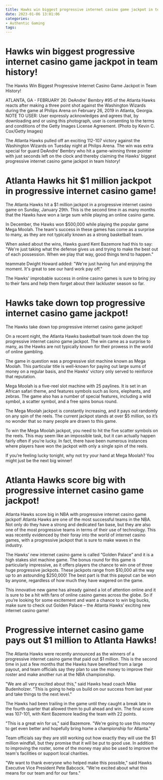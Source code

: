 ```yaml
---
title: Hawks win biggest progressive internet casino game jackpot in team history!
date: 2023-01-06 13:01:06
categories:
- Authentic Gaming
tags:
---
```



#  Hawks win biggest progressive internet casino game jackpot in team history!

The Hawks Win Biggest Progressive Internet Casino Game Jackpot in Team History!

ATLANTA, GA - FEBRUARY 26: DeAndre' Bembry #95 of the Atlanta Hawks reacts after making a three point shot against the Washington Wizards during the game at Philips Arena on February 26, 2019 in Atlanta, Georgia. NOTE TO USER: User expressly acknowledges and agrees that, by downloading and or using this photograph, user is consenting to the terms and conditions of the Getty Images License Agreement. (Photo by Kevin C. Cox/Getty Images)

The Atlanta Hawks pulled off an exciting 112-107 victory against the Washington Wizards on Tuesday night at Philips Arena. The win was extra special for guard DeAndre’ Bembry who hit a game-winning three pointer with just seconds left on the clock and thereby claiming the Hawks’ biggest progressive internet casino game jackpot in team history!

#  Atlanta Hawks hit $1 million jackpot in progressive internet casino game!

The Atlanta Hawks hit a $1 million jackpot in a progressive internet casino game on Sunday, January 29th. This is the second time in as many months that the Hawks have won a large sum while playing an online casino game.

In December, the Hawks won $500,000 while playing the popular game Mega Moolah. The team's success in these games has come as a surprise to many, as they are not typically known as a strong basketball team.

When asked about the wins, Hawks guard Kent Bazemore had this to say: "We're just taking what the defense gives us and trying to make the best out of each possession. When we play that way, good things tend to happen."

 teammate Dwight Howard added: "We're just having fun and enjoying the moment. It's great to see our hard work pay off."

The Hawks' improbable success in online casino games is sure to bring joy to their fans and help them forget about their lackluster season so far.

#  Hawks take down top progressive internet casino game jackpot!

The Hawks take down top progressive internet casino game jackpot!

On a recent night, the Atlanta Hawks basketball team took down the top progressive internet casino game jackpot. The win came as a surprise to many, as the Hawks are not typically known for their prowess in the world of online gambling.

The game in question was a progressive slot machine known as Mega Moolah. This particular title is well-known for paying out large sums of money on a regular basis, and the Hawks’ victory only served to reinforce that reputation.

Mega Moolah is a five-reel slot machine with 25 paylines. It is set in an African safari theme, and features symbols such as lions, elephants, and zebras. The game also has a number of special features, including a wild symbol, a scatter symbol, and a free spins bonus round.

The Mega Moolah jackpot is constantly increasing, and it pays out randomly on any spin of the reels. The current jackpot stands at over $5 million, so it’s no wonder that so many people are drawn to this game.

To win the Mega Moolah jackpot, you need to hit the five scatter symbols on the reels. This may seem like an impossible task, but it can actually happen fairly often if you’re lucky. In fact, there have been numerous instances where players have won the jackpot with only a single spin of the reels.

If you’re feeling lucky tonight, why not try your hand at Mega Moolah? You might just be the next big winner!

#  Atlanta Hawks score big with progressive internet casino game jackpot!

Atlanta Hawks score big in NBA with progressive internet casino game jackpot! Atlanta Hawks are one of the most successful teams in the NBA. Not only do they have a strong and dedicated fan base, but they are also one of the most progressive teams in terms of their use of technology. This was recently evidenced by their foray into the world of internet casino games, with a progressive jackpot that is sure to make waves in the industry.

The Hawks’ new internet casino game is called “Golden Palace” and it is a high stakes slot machine game. The bonus round for this game is particularly impressive, as it offers players the chance to win one of three huge progressive jackpots. These jackpots range from $10,000 all the way up to an astounding $250,000! The best part is that this payout can be won by anyone, regardless of how much they have wagered on the game.

This innovative new game has already gained a lot of attention online and it is sure to be a hit with fans of online casino games across the globe. So if you’re looking for some excitement and want a chance to win big bucks, make sure to check out Golden Palace – the Atlanta Hawks’ exciting new internet casino game!

#  Progressive internet casino game pays out $1 million to Atlanta Hawks!

The Atlanta Hawks were recently announced as the winners of a progressive internet casino game that paid out $1 million. This is the second time in just a few months that the Hawks have benefited from a large payout, and team officials say they plan to use the money to improve their roster and make another run at the NBA championship.

"We are all very excited about this," said Hawks head coach Mike Budenholzer. "This is going to help us build on our success from last year and take things to the next level."

The Hawks had been trailing in the game until they caught a break late in the fourth quarter that allowed them to pull ahead and win. The final score was 107-101, with Kent Bazemore leading the team with 22 points.

"This is a great win for us," said Bazemore. "We're going to use this money to get even better and hopefully bring home a championship for Atlanta."

Team officials say they are still working out how exactly they will use the $1 million windfall, but they promise that it will be put to good use. In addition to improving the roster, some of the money may also be used to improve the team's facilities or support local charities.

"We want to thank everyone who helped make this possible," said Hawks Executive Vice President Pete Babcock. "We're excited about what this means for our team and for our fans."
